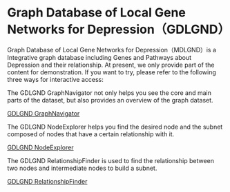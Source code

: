 #  Graph Database of Local Gene Networks for Depression（GDLGND）

Graph Database of Local Gene Networks for Depression（MDLGND）is a Integrative graph database including Genes and Pathways about Depression and their relationship.
At present, we only provide part of the content for demonstration. If you want to try, please refer to the following three ways for interactive access:

The GDLGND GraphNavigator not only helps you see the core and main parts of the dataset, but also provides an overview of the graph dataset.

[GDLGND GraphNavigator](https://ascaris-equi.github.io/GDLGND/GraphNavigator)

The GDLGND NodeExplorer helps you find the desired node and the subnet composed of nodes that have a certain relationship with it.

[GDLGND NodeExplorer](https://ascaris-equi.github.io/GDLGND/NodeExplorer)

The GDLGND RelationshipFinder is used to find the relationship between two nodes and intermediate nodes to build a subnet.

[GDLGND RelationshipFinder](https://ascaris-equi.github.io/GDLGND/RelationshipFinder)
